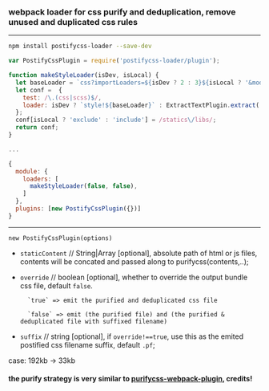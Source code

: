 ### webpack loader for css purify and deduplication, remove unused and duplicated css rules

---

```bash
npm install postifycss-loader --save-dev
```

```js
var PostifyCssPlugin = require('postifycss-loader/plugin');

function makeStyleLoader(isDev, isLocal) {
  let baseLoader = `css?importLoaders=${isDev ? 2 : 3}${isLocal ? '&modules&localIdentName=[name]_[local]_[hash:base64:5]' : ''}!autoprefixer${isDev ? '' : '!postifycss'}!sass`;
  let conf =  {
    test: /\.(css|scss)$/,
    loader: isDev ? `style!${baseLoader}` : ExtractTextPlugin.extract('style', baseLoader, extractTextConf)
  };
  conf[isLocal ? 'exclude' : 'include'] = /statics\/libs/;
  return conf;
}

...

{
  module: {
    loaders: [
      makeStyleLoader(false, false),
    ]
  },
  plugins: [new PostifyCssPlugin({})]
}

```

---
`new PostifyCssPlugin(options)`
  - `staticContent` // String|Array [optional], absolute path of html or js files, contents will be concated and passed along to purifycss(contents,..);
  - `override` // boolean [optional], whether to override the output bundle css file, default `false`.

          `true` => emit the purified and deduplicated css file

          `false` => emit (the purified file) and (the purified & deduplicated file with suffixed filename)
  - `suffix` // string [optional], if `override!==true`, use this as the emited postified css filename suffix, default `.pf`;

case: 192kb -> 33kb

#### the purify strategy is very similar to [purifycss-webpack-plugin](https://github.com/purifycss/purifycss-webpack-plugin), credits!
